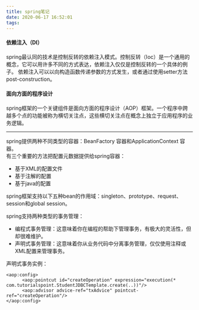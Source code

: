 ```yaml
---
title: spring笔记
date: 2020-06-17 16:52:01
tags:
---
```


<h4>依赖注入（DI）</h4>  
spring最认同的技术是控制反转的依赖注入模式。控制反转（Ioc）是一个通用的概念，它可以用许多不同的方式表达，依赖注入仅仅是控制反转的一个具体的例子。  
依赖注入可以以向构造函数传递参数的方式发生，或者通过使用setter方法post-construction。  

<h4>面向方面的程序设计</h4>  
spring框架的一个关键组件是面向方面的程序设计（AOP）框架。一个程序中跨越多个点的功能被称为横切关注点，这些横切关注点在概念上独立于应用程序的业务逻辑。  

---  
spring提供两种不同类型的容器：BeanFactory 容器和ApplicationContext 容器。  
有三个重要的方法把配置元数据提供给spring容器：  
* 基于XML的配置文件
* 基于注解的配置
* 基于java的配置  

spring框架支持以下五种bean的作用域：singleton、prototype、request、session和global session。  

spring支持两种类型的事务管理：  
* 编程式事务管理：这意味着你在编程的帮助下管理事务，有极大的灵活性，但却很难维护。
* 声明式事务管理：这意味着你从业务代码中分离事务管理，仅仅使用注释或XML配置来管理事务。  

声明式事务实例：  

```
<aop:config>
      <aop:pointcut id="createOperation" expression="execution(* com.tutorialspoint.StudentJDBCTemplate.create(..))"/>
      <aop:advisor advice-ref="txAdvice" pointcut-ref="createOperation"/>
</aop:config>
```